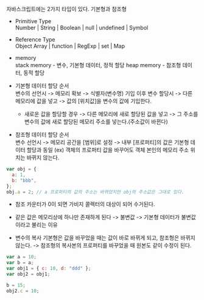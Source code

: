 자바스크립트에는 2가지 타입이 있다. 기본형과 참조형

- Primitive Type  
  Number | String | Boolean | null | undefined | Symbol

- Reference Type  
  Object
  Array | function | RegExp | set | Map

- memory  
  stack memory - 변수, 기본형 데이터, 정적 할당
  heap memory - 참조형 데이터, 동적 할당

- 기본형 데이터 할당 순서  
  변수의 선언시 -> 메모리 확보 -> 식별자(변수명) 기입
  이후 변수 할당시 -> 다른 메모리에 값을 넣고 -> 값의 [위치값]을 변수의 값에 기입한다.

  - 새로운 값을 할당할 경우 -> 다른 메모리에 새로 할당된 값을 넣고 -> 그 주소를 변수의 값에 새로 할당된 메모리 주소를 넣는다.(주소값이 바뀐다)

- 참조형 데이터 할당 순서  
  변수 선언시 -> 메모리 공간을 [범위]로 설정 -> 내부 [프로퍼티]의 값은 기본형 데이터 할당과 동일
  (ex) 객체의 프로퍼티 값을 바꾸어도 객체 본인의 메모리 주소 위치는 바뀌지 않는다.

```javascript
var obj = {
  a: 1,
  b: "bbb",
};
obj.a = 2; // a 프로퍼티의 값의 주소는 바뀌었지만 obj의 주소값은 그대로 있다.
```

- 참조 카운터가 0이 되면 가비지 콜렉터의 대상이 되어 수거된다.

* 같은 값은 메모리상에 하나만 존재하게 된다 -> 불변값 -> 기본형 데이터가 불변값이라고 불리는 이유

* 변수의 복사
  기본형은 값을 바꾸었을 때는 값이 바로 바뀌게 되고, 참조형은 바뀌지 않는다. -> 참조형의 복사본의 프로퍼티를 바꾸었을 때 원본도 같이 수정이 된다.

```javascript
var a = 10;
var b = a;
var obj1 = { c: 10, d: "ddd" };
var obj2 = obj1;

b = 15;
obj2.c = 10;
```
